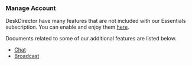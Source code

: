### Manage Account
DeskDirector have many features that are not included with our Essentials subscription. You can enable and enjoy them [here](/account/components).

Documents related to some of our additional features are listed below.
* [Chat](https://help.deskdirector.com/article/s1xhhggcoh-getting-started-with-talk)
* [Broadcast](https://help.deskdirector.com/article/g5krvryia0-sending-a-broadcast)
